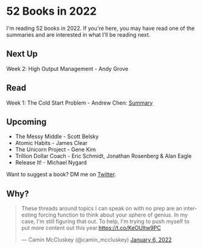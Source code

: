 # 52 Books in 2022

I'm reading 52 books in 2022. If you're here, you may have read one of the summaries and are interested in what I'll be reading next. 

## Next Up

Week 2: High Output Management - Andy Grove

## Read

Week 1: The Cold Start Problem - Andrew Chen: [Summary](https://caminmccluskey.medium.com/book-summary-the-cold-start-problem-andrew-chen-25f61f4d66b)

## Upcoming

- The Messy Middle - Scott Belsky
- Atomic Habits - James Clear
- The Unicorn Project - Gene Kim
- Trillion Dollar Coach - Eric Schmidt, Jonathan Rosenberg & Alan Eagle
- Release It! - Michael Nygard 

Want to suggest a book? DM me on [Twitter](https://twitter.com/camin_mccluskey).

## Why?

<blockquote class="twitter-tweet"><p lang="en" dir="ltr">These threads around topics I can speak on with no prep are an interesting forcing function to think about your sphere of genius. In my case, I&#39;m still figuring that out. To help, I&#39;m trying to push myself to put more content out this year.<a href="https://t.co/KeOUltw9PC">https://t.co/KeOUltw9PC</a></p>&mdash; Camin McCluskey (@camin_mccluskey) <a href="https://twitter.com/camin_mccluskey/status/1479072763109429248?ref_src=twsrc%5Etfw">January 6, 2022</a></blockquote> <script async src="https://platform.twitter.com/widgets.js" charset="utf-8"></script>
